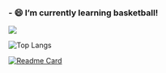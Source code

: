 ### - 😄 I’m currently learning basketball!

<!--
**zsy6/zsy6** is a ✨ _special_ ✨ repository because its `README.md` (this file) appears on your GitHub profile.

Here are some ideas to get you started:

- 🔭 I’m currently working on ...
- 🌱 I’m currently learning ...
- 👯 I’m looking to collaborate on ...
- 🤔 I’m looking for help with ...
- 💬 Ask me about ...
- 📫 How to reach me: ...
- 😄 Pronouns: ...
- ⚡ Fun fact: ...
-->

![](https://github-readme-stats.vercel.app/api?username=zsy6&hide=prs,issues,contribs&show_icons=true&theme=dracula&bg_color=#6495ED&include_all_commits=true)

![Top Langs](https://github-readme-stats.vercel.app/api/top-langs/?username=zsy6)

[![Readme Card](https://github-readme-stats.vercel.app/api/pin/?username=zsy6&repo=Python-repo)](https://github.com/anuraghazra/github-readme-stats)
